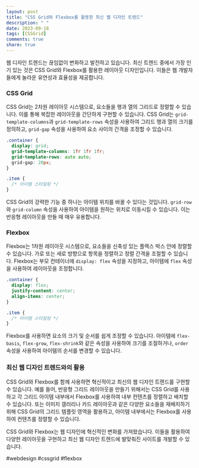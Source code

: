 ```yaml
---
layout: post
title: "CSS Grid와 Flexbox를 활용한 최신 웹 디자인 트렌드"
description: " "
date: 2023-09-18
tags: [CSSGrid]
comments: true
share: true
---
```


웹 디자인 트렌드는 끊임없이 변화하고 발전하고 있습니다. 최신 트렌드 중에서 가장 인기 있는 것은 CSS Grid와 Flexbox를 활용한 레이아웃 디자인입니다. 이들은 웹 개발자들에게 놀라운 유연성과 효율성을 제공합니다.

### CSS Grid

CSS Grid는 2차원 레이아웃 시스템으로, 요소들을 행과 열의 그리드로 정렬할 수 있습니다. 이를 통해 복잡한 레이아웃을 간단하게 구현할 수 있습니다. CSS Grid는 `grid-template-columns`과 `grid-template-rows` 속성을 사용하여 그리드 행과 열의 크기를 정의하고, `grid-gap` 속성을 사용하여 요소 사이의 간격을 조정할 수 있습니다.

```CSS
.container {
  display: grid;
  grid-template-columns: 1fr 1fr 1fr;
  grid-template-rows: auto auto;
  grid-gap: 20px;
}

.item {
  /* 아이템 스타일링 */
}
```

CSS Grid의 강력한 기능 중 하나는 아이템 위치를 바꿀 수 있다는 것입니다. `grid-row`와 `grid-column` 속성을 사용하여 아이템을 원하는 위치로 이동시킬 수 있습니다. 이는 반응형 레이아웃을 만들 때 매우 유용합니다.

### Flexbox

Flexbox는 1차원 레이아웃 시스템으로, 요소들을 신축성 있는 플렉스 박스 안에 정렬할 수 있습니다. 가로 또는 세로 방향으로 항목을 정렬하고 정렬 간격을 조절할 수 있습니다. Flexbox는 부모 컨테이너에 `display: flex` 속성을 지정하고, 아이템에 `flex` 속성을 사용하여 레이아웃을 조정합니다.

```CSS
.container {
  display: flex;
  justify-content: center;
  align-items: center;
}

.item {
  /* 아이템 스타일링 */
}
```

Flexbox를 사용하면 요소의 크기 및 순서를 쉽게 조정할 수 있습니다. 아이템에 `flex-basis`, `flex-grow`, `flex-shrink`와 같은 속성을 사용하여 크기를 조절하거나, `order` 속성을 사용하여 아이템의 순서를 변경할 수 있습니다.

### 최신 웹 디자인 트렌드와의 활용

CSS Grid와 Flexbox를 함께 사용하면 혁신적이고 최신의 웹 디자인 트렌드를 구현할 수 있습니다. 예를 들어, 반응형 그리드 레이아웃을 만들기 위해서는 CSS Grid를 사용하고 각 그리드 아이템 내부에서 Flexbox를 사용하여 내부 컨텐츠를 정렬하고 배치할 수 있습니다. 또는 이미지 갤러리나 카드 레이아웃과 같은 다양한 요소들을 재배치하기 위해 CSS Grid의 그리드 템플릿 영역을 활용하고, 아이템 내부에서는 Flexbox를 사용하여 컨텐츠를 정렬할 수 있습니다.

CSS Grid와 Flexbox는 웹 디자인에 혁신적인 변화를 가져왔습니다. 이들을 활용하여 다양한 레이아웃을 구현하고 최신 웹 디자인 트렌드에 발맞춰진 사이트를 개발할 수 있습니다.

#webdesign #cssgrid #flexbox